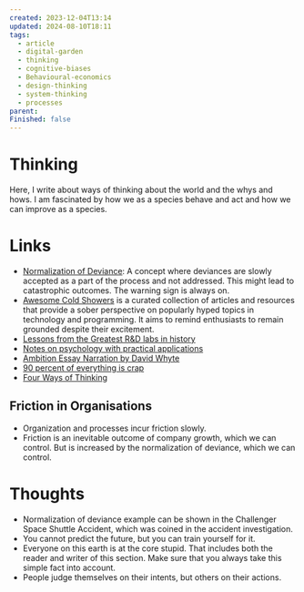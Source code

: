 ```yaml
---
created: 2023-12-04T13:14
updated: 2024-08-10T18:11
tags:
  - article
  - digital-garden
  - thinking
  - cognitive-biases
  - Behavioural-economics
  - design-thinking
  - system-thinking
  - processes
parent: 
Finished: false
---
```

# Thinking
Here, I write about ways of thinking about the world and the whys and hows. I am fascinated by how we as a species behave and act and how we can improve as a species. 


# Links
- [Normalization of Deviance](https://www.youtube.com/watch?v=8bxZuzDKoI0&list=WL&index=17&t=7s): A concept where deviances are slowly accepted as a part of the process and not addressed. This might lead to catastrophic outcomes. The warning sign is always on. 
- [Awesome Cold Showers](https://github.com/hwayne/awesome-cold-showers) is a curated collection of articles and resources that provide a sober perspective on popularly hyped topics in technology and programming. It aims to remind enthusiasts to remain grounded despite their excitement.
- [Lessons from the Greatest R&D labs in history](https://www.answer.ai/posts/2024-01-26-freaktakes-lessons.html)
- [Notes on psychology with practical applications](https://effectiviology.com/)
- [Ambition Essay Narration by David Whyte](https://www.youtube.com/watch?v=IygDX7Vdql0)
- [90 percent of everything is crap](https://simple.wikipedia.org/wiki/Sturgeon%27s_law)
- [Four Ways of Thinking](https://www.youtube.com/watch?v=PPCfDe8TfJQ&ab_channel=OxfordMathematics)


## Friction in Organisations 
- Organization and processes incur friction slowly.
-  Friction is an inevitable outcome of company growth, which we can control. But is increased by the normalization of deviance, which we can control.
# Thoughts 
- Normalization of deviance example can be shown in the Challenger Space Shuttle Accident, which was coined in the accident investigation. 
- You cannot predict the future, but you can train yourself for it. 
- Everyone on this earth is at the core stupid. That includes both the reader and writer of this section. Make sure that you always take this simple fact into account. 
- People judge themselves on their intents, but others on their actions. 


